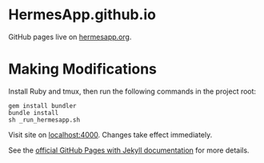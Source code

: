 HermesApp.github.io
===================

GitHub pages live on [hermesapp.org](http://hermesapp.org/).

Making Modifications
====================

Install Ruby and tmux, then run the following commands in the project root:

    gem install bundler
    bundle install
    sh _run_hermesapp.sh

Visit site on [localhost:4000](http://localhost:4000/). Changes take effect
immediately.

See the
[official GitHub Pages with Jekyll documentation](https://help.github.com/articles/using-jekyll-with-pages)
for more details.
